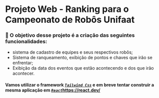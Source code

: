 # Projeto Web - Ranking para o Campeonato de Robôs Unifaat

### 🤖 O objetivo desse projeto é a criação das seguintes funcionalidades:
  - sistema de cadastro de equipes e seus respectivos robôs;
  - Sistema de ranqueamento, exibição de pontos e chaves que irão se enfrentar;
  - Exibição da data dos eventos que estão acontecendo e dos que irão acontecer.

#### Vamos utilizar o framework [*`Tailwind Css`*](https://tailwindcss.com/) e em breve tentar construir a mesma aplicação em [*`React`*](https://react.dev/)https://react.dev/

